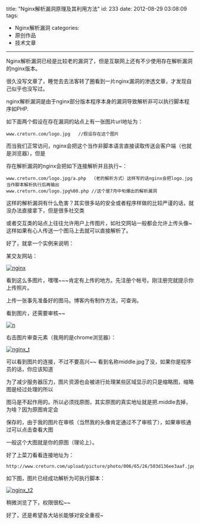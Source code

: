 title: "Nginx解析漏洞原理及其利用方法"
id: 233
date: 2012-08-29 03:08:09
tags: 
- Nginx解析漏洞
categories: 
- 原创作品
- 技术文章
---

Nginx解析漏洞已经是比较老的漏洞了，但是互联网上还有不少使用存在解析漏洞的nginx版本。

很久没写文章了，睡觉去去法客转了圈看到一片nginx漏洞的渗透文章，才发现自己似乎也没写过。

nginx解析漏洞是由于nginx部分版本程序本身的漏洞导致解析非可以执行脚本程序如PHP.

如下面两个假设在存在漏洞的站点上有一张图片url地址为：

```shell
www.creturn.com/logo.jpg   //假设存在这个图片
```

而当我们正常访问，nginx会把这个当作非脚本语言直接读取传送会客户端（也就是浏览器），但是

存在解析漏洞的nginx会把如下连接解析并且执行~：

```shell
www.creturn.com/logo.jpg/a.php  （老的解析方式）这样写的话nginx会把logo.jpg当作脚本解析执行后再输出
www.creturn.com/logo.jpg%00.php //这个是7月中旬爆出的解析漏洞
```

这样的解析漏洞有什么危害？其实很多站的安全或者程序样做的比较严谨的话，就没办法直接拿下，但是很多社交类

或者交互类的站点上往往允许用户上传图片，如社交网站一般都会允许上传头像~这样如果有心人传送一个图马上去就可以直接解析了。

<!--more-->

好了，就拿一个实例来说明：

某交友网站：

[![](http://www.creturn.com/asset/uploads/2012/08/nginx.png "nginx")](http://www.creturn.com/asset/uploads/2012/08/nginx.png)

看到这么多图片，嘿嘿~~~肯定有上传的地方。先注册个帐号。刚注册完就提示你上传照片。

上传一张事先准备好的图马。博客内有制作方法，可查询。

看到图片，还需要审核~~

[![](http://www.creturn.com/asset/uploads/2012/08/n.png "n")](http://www.creturn.com/asset/uploads/2012/08/n.png)

右击图片审查元素（我用的是chrome浏览器）：

[![](http://www.creturn.com/asset/uploads/2012/08/nginx_t.png "nginx_t")](http://www.creturn.com/asset/uploads/2012/08/nginx_t.png)

可以看到图片的连接，不过不要高兴~~ 看到名称middle.jpg了没，如果你是程序员的话，你应该知道

为了减少服务器压力，图片资源也会被进行处理某些区域显示的只是缩略图，缩略图是经过处理的所以

图马是不起作用的。所以必须找原图，其实原图的真实地址就是把.middle去掉，为啥？因为原图肯定会

保存的，由于我的图片在审核（当然我的头像肯定通过不了审核了），如果审核通过可以点击查看大图

一般这个大图就是你的原图（理论上）。

好了上菜刀看看连接地址为：

```shell
http://www.creturn.com/upload/picture/photo/006/65/26/503d136ee3aaf.jpg/.php
```

如下图，图片已经成功解析为可执行脚本：

[![](http://www.creturn.com/asset/uploads/2012/08/nginx_t2.png "nginx_t2")](http://www.creturn.com/asset/uploads/2012/08/nginx_t2.png)

稍微浏览了下，权限很松~~

好了，还是希望各大站长能够对安全重视~
